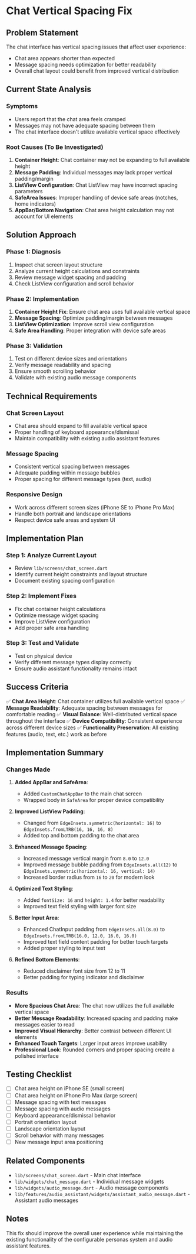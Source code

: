 # Chat Vertical Spacing Fix

## Problem Statement

The chat interface has vertical spacing issues that affect user experience:
- Chat area appears shorter than expected
- Message spacing needs optimization for better readability
- Overall chat layout could benefit from improved vertical distribution

## Current State Analysis

### Symptoms
- Users report that the chat area feels cramped
- Messages may not have adequate spacing between them
- The chat interface doesn't utilize available vertical space effectively

### Root Causes (To Be Investigated)
1. **Container Height**: Chat container may not be expanding to full available height
2. **Message Padding**: Individual messages may lack proper vertical padding/margin
3. **ListView Configuration**: Chat ListView may have incorrect spacing parameters
4. **SafeArea Issues**: Improper handling of device safe areas (notches, home indicators)
5. **AppBar/Bottom Navigation**: Chat area height calculation may not account for UI elements

## Solution Approach

### Phase 1: Diagnosis
1. Inspect chat screen layout structure
2. Analyze current height calculations and constraints
3. Review message widget spacing and padding
4. Check ListView configuration and scroll behavior

### Phase 2: Implementation
1. **Container Height Fix**: Ensure chat area uses full available vertical space
2. **Message Spacing**: Optimize padding/margin between messages
3. **ListView Optimization**: Improve scroll view configuration
4. **Safe Area Handling**: Proper integration with device safe areas

### Phase 3: Validation
1. Test on different device sizes and orientations
2. Verify message readability and spacing
3. Ensure smooth scrolling behavior
4. Validate with existing audio message components

## Technical Requirements

### Chat Screen Layout
- Chat area should expand to fill available vertical space
- Proper handling of keyboard appearance/dismissal
- Maintain compatibility with existing audio assistant features

### Message Spacing
- Consistent vertical spacing between messages
- Adequate padding within message bubbles
- Proper spacing for different message types (text, audio)

### Responsive Design
- Work across different screen sizes (iPhone SE to iPhone Pro Max)
- Handle both portrait and landscape orientations
- Respect device safe areas and system UI

## Implementation Plan

### Step 1: Analyze Current Layout
- Review `lib/screens/chat_screen.dart`
- Identify current height constraints and layout structure
- Document existing spacing configuration

### Step 2: Implement Fixes
- Fix chat container height calculations
- Optimize message widget spacing
- Improve ListView configuration
- Add proper safe area handling

### Step 3: Test and Validate
- Test on physical device
- Verify different message types display correctly
- Ensure audio assistant functionality remains intact

## Success Criteria

✅ **Chat Area Height**: Chat container utilizes full available vertical space
✅ **Message Readability**: Adequate spacing between messages for comfortable reading
✅ **Visual Balance**: Well-distributed vertical space throughout the interface
✅ **Device Compatibility**: Consistent experience across different device sizes
✅ **Functionality Preservation**: All existing features (audio, text, etc.) work as before

## Implementation Summary

### Changes Made

1. **Added AppBar and SafeArea**: 
   - Added `CustomChatAppBar` to the main chat screen
   - Wrapped body in `SafeArea` for proper device compatibility

2. **Improved ListView Padding**:
   - Changed from `EdgeInsets.symmetric(horizontal: 16)` to `EdgeInsets.fromLTRB(16, 16, 16, 8)`
   - Added top and bottom padding to the chat area

3. **Enhanced Message Spacing**:
   - Increased message vertical margin from `8.0` to `12.0`
   - Improved message bubble padding from `EdgeInsets.all(12)` to `EdgeInsets.symmetric(horizontal: 16, vertical: 14)`
   - Increased border radius from `16` to `20` for modern look

4. **Optimized Text Styling**:
   - Added `fontSize: 16` and `height: 1.4` for better readability
   - Improved text field styling with larger font size

5. **Better Input Area**:
   - Enhanced ChatInput padding from `EdgeInsets.all(8.0)` to `EdgeInsets.fromLTRB(16.0, 12.0, 16.0, 16.0)`
   - Improved text field content padding for better touch targets
   - Added proper styling to input text

6. **Refined Bottom Elements**:
   - Reduced disclaimer font size from 12 to 11
   - Better padding for typing indicator and disclaimer

### Results

- **More Spacious Chat Area**: The chat now utilizes the full available vertical space
- **Better Message Readability**: Increased spacing and padding make messages easier to read
- **Improved Visual Hierarchy**: Better contrast between different UI elements
- **Enhanced Touch Targets**: Larger input areas improve usability
- **Professional Look**: Rounded corners and proper spacing create a polished interface

## Testing Checklist

- [ ] Chat area height on iPhone SE (small screen)
- [ ] Chat area height on iPhone Pro Max (large screen)
- [ ] Message spacing with text messages
- [ ] Message spacing with audio messages
- [ ] Keyboard appearance/dismissal behavior
- [ ] Portrait orientation layout
- [ ] Landscape orientation layout
- [ ] Scroll behavior with many messages
- [ ] New message input area positioning

## Related Components

- `lib/screens/chat_screen.dart` - Main chat interface
- `lib/widgets/chat_message.dart` - Individual message widgets
- `lib/widgets/audio_message.dart` - Audio message components
- `lib/features/audio_assistant/widgets/assistant_audio_message.dart` - Assistant audio messages

## Notes

This fix should improve the overall user experience while maintaining the existing functionality of the configurable personas system and audio assistant features. 